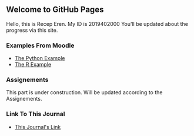 ## Welcome to GitHub Pages

Hello, this is Recep Eren. My ID is 2019402000 You'll be updated about the progress via this site.

### Examples From Moodle 
* [The Python Example](python_example_in_Jupyter_Notebook.html)
* [The R Example](R_Markdown_Example_in_RStudio.html)

### Assignements
This part is under construction. Will be updated according to the Assignements.

### Link To This Journal
* [This Journal's Link](https://bu-ie-423.github.io/fall-23-rerendurgut/)
